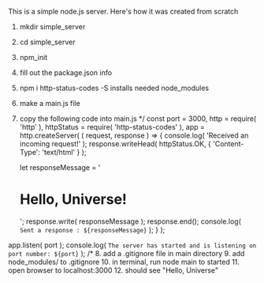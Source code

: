 This is a simple node.js server.  Here's how it was created from scratch

1. mkdir simple_server
2. cd simple_server
3. npm_init
4. fill out the package.json info
5. npm i http-status-codes -S   installs needed node_modules
6. make a main.js file
7. copy the following code into main.js
*/
const port = 3000,
  http = require( 'http' ),
  httpStatus = require( 'http-status-codes' ),
  app = http.createServer( ( request, response ) => {
    console.log( 'Received an incoming request!' );
    response.writeHead( httpStatus.OK, {
      'Content-Type': 'text/html'
    } );

    let responseMessage = '<h1>Hello, Universe!</h1>';
    response.write( responseMessage );
    response.end();
    console.log( `Sent a response : ${responseMessage}` );
  } );

app.listen( port );
  console.log( `The server has started and is listening on port number: ${port}` );
/*
8. add a .gitignore file in main directory
9. add node_modules/ to .gitignore
10. in terminal, run node main to started
11. open browser to localhost:3000
12. should see "Hello, Universe"
